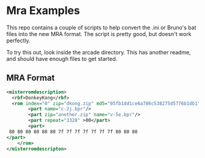 # Mra Examples

This repo contains a couple of scripts to help convert the .ini or Bruno's bat files into the new MRA format. The script is pretty good, but doesn't work perfectly.

To try this out, look inside the arcade directory. This has another readme, and should have enough files to get started.


## MRA Format

```xml
<misterromdescription>
  <rbf>DonkeyKong</rbf>
  <rom index="0" zip="dkong.zip" md5="05fb1dd1ce6a786c538275d5776b1db1">
        <part name="c-2j.bpr"/>
        <part zip="another.zip" name="v-5e.bpr"/>
		<part repeat="3328" >00</part>
		<part>
 80 80 80 80 80 80 7f 7f 7f 7f 7f 7f 7f 80 80 80
</part>
	</rom>
</misterromdescripton>

```

